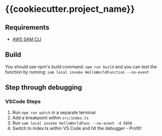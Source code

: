 # {{cookiecutter.project_name}}

## Requirements
* [AWS SAM CLI](https://github.com/awslabs/aws-sam-cli)

## Build
You should use npm's build command: `npm run build` and you can test the function by running: `sam local invoke HelloWorldFunction --no-event`

## Step through debugging

### VSCode Steps

1. Run `npm run watch` in a separate terminal
2. Add a breakpoint within `src/index.ts`
2. Run `sam local invoke HelloWorldFunc --no-event -d 5858`
3. Switch to index.ts within VS Code and hit the debugger - Profit!
